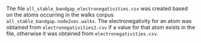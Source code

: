 
The file `all_stable_bandgap_electronegativities.csv` was created based on the atoms occurring in the walks corpus
`all_stable_bandgap.node2vec.walks`. The electronegativity for an atom was obtained from `electronegativities2.csv`
if a value for that atom exists in the file, otherwise it was obtained from `electronegativities.csv`.